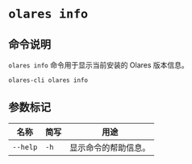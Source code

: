 # `olares info`

## 命令说明
`olares info` 命令用于显示当前安装的 Olares 版本信息。

```bash
olares-cli olares info
```

## 参数标记

| 名称	      | 简写   | 用途         |
|----------|------|------------|
| `--help` | `-h` | 显示命令的帮助信息。 |
